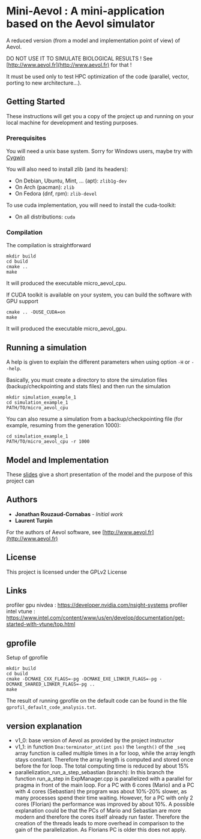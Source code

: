 # Mini-Aevol : A mini-application based on the Aevol simulator

A reduced version (from a model and implementation point of view) of Aevol.

DO NOT USE IT TO SIMULATE BIOLOGICAL RESULTS ! See [http://www.aevol.fr](http://www.aevol.fr) for that !

It must be used only to test HPC optimization of the code (parallel, vector, porting to new architecture...).

## Getting Started

These instructions will get you a copy of the project up and running on your local machine for development and testing purposes.

### Prerequisites
You will need a unix base system. Sorry for Windows users, maybe try with [Cygwin](http://www.cygwin.com/)

You will also need to install zlib (and its headers):
+ On Debian, Ubuntu, Mint, ... (apt): `zlib1g-dev`
+ On Arch (pacman): `zlib`
+ On Fedora (dnf, rpm): `zlib-devel`

To use cuda implementation, you will need to install the cuda-toolkit:
+ On all distributions: `cuda`

### Compilation

The compilation is straightforward
```
mkdir build
cd build
cmake ..
make
```
It will produced the executable micro_aevol_cpu.

If CUDA toolkit is available on your system, you can build the software with GPU support
```
cmake .. -DUSE_CUDA=on
make
```
It will produced the executable micro_aevol_gpu.

## Running a simulation

A help is given to explain the different parameters when using option `-H` or `--help`.

Basically, you must create a directory to store the simulation files (backup/checkpointing and stats files) and then run the simulation
```
mkdir simulation_example_1
cd simulation_example_1
PATH/TO/micro_aevol_cpu
```

You can also resume a simulation from a backup/checkpointing file (for example, resuming from the generation 1000):
```
cd simulation_example_1
PATH/TO/micro_aevol_cpu -r 1000
```

## Model and Implementation

These [slides](/presentation/slides.pdf) give a short presentation of the model and the purpose of this project can

## Authors

* **Jonathan Rouzaud-Cornabas** - *Initial work*
* **Laurent Turpin**

For the authors of Aevol software, see [http://www.aevol.fr](http://www.aevol.fr)

## License

This project is licensed under the GPLv2 License


## Links

profiler gpu nivdea : https://developer.nvidia.com/nsight-systems
profiler intel vtune : https://www.intel.com/content/www/us/en/develop/documentation/get-started-with-vtune/top.html 

## gprofile
Setup of gprofile
```
mkdir build 
cd build 
cmake -DCMAKE_CXX_FLAGS=-pg -DCMAKE_EXE_LINKER_FLAGS=-pg -DCMAKE_SHARED_LINKER_FLAGS=-pg ..
make
```
The result of running gprofile on the default code can be found in the file `gprofil_default_code_analysis.txt`.

## version explanation
- v1_0: base version of Aevol as provided by the project instructor
- v1_1: in function `Dna:terminator_at(int pos)` the `length()` of the `_seq` array function is called multiple times in a for loop, while the array length stays constant. Therefore the array length is computed and stored once before the for loop. The total computing time is reduced by about 15%
- parallelization_run_a_step_sebastian (branch): In this branch the function run_a_step in ExpManager.cpp is parallelized with a parallel for pragma in front of the main loop. For a PC with 6 cores (Mario) and a PC with 4 cores (Sebastian) the program was about 10%-20% slower, as many processes spend their time waiting. However, for a PC with only 2 cores (Florian) the performance was improved by about 10%. A possible explanation could be that the PCs of Mario and Sebastian are more modern and therefore the cores itself already run faster. Therefore the creation of the threads leads to more overhead in comparison to the gain of the parallelization. As Florians PC is older this does not apply.